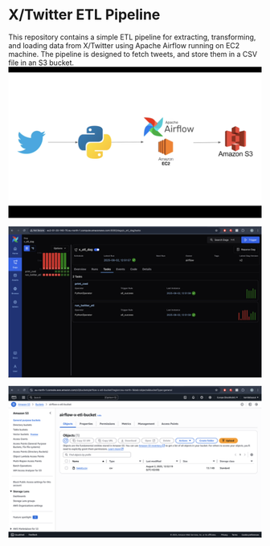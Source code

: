 # X/Twitter ETL Pipeline
This repository contains a simple ETL pipeline for extracting, transforming, and loading data from X/Twitter using Apache Airflow running on EC2 machine. The pipeline is designed to fetch tweets, and store them in a CSV file in an S3 bucket.
![alt text](img/design_screen.png)

![alt text](img/airflow_screen.png)

![alt text](img/s3_screen.png)